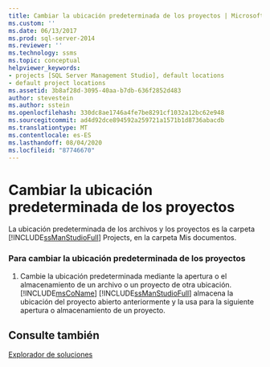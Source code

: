 ```yaml
---
title: Cambiar la ubicación predeterminada de los proyectos | Microsoft Docs
ms.custom: ''
ms.date: 06/13/2017
ms.prod: sql-server-2014
ms.reviewer: ''
ms.technology: ssms
ms.topic: conceptual
helpviewer_keywords:
- projects [SQL Server Management Studio], default locations
- default project locations
ms.assetid: 3b8af28d-3095-40aa-b7db-636f2852d483
author: stevestein
ms.author: sstein
ms.openlocfilehash: 330dc8ae1746a4fe7be8291cf1032a12bc62e948
ms.sourcegitcommit: ad4d92dce894592a259721a1571b1d8736abacdb
ms.translationtype: MT
ms.contentlocale: es-ES
ms.lasthandoff: 08/04/2020
ms.locfileid: "87746670"
---
```

# <a name="change-the-default-location-for-projects"></a>Cambiar la ubicación predeterminada de los proyectos
  La ubicación predeterminada de los archivos y los proyectos es la carpeta [!INCLUDE[ssManStudioFull](../../includes/ssmanstudiofull-md.md)] Projects, en la carpeta Mis documentos.  
  
### <a name="to-change-the-default-location-for-projects"></a>Para cambiar la ubicación predeterminada de los proyectos  
  
1.  Cambie la ubicación predeterminada mediante la apertura o el almacenamiento de un archivo o un proyecto de otra ubicación. [!INCLUDE[msCoName](../../includes/msconame-md.md)] [!INCLUDE[ssManStudioFull](../../includes/ssmanstudiofull-md.md)] almacena la ubicación del proyecto abierto anteriormente y la usa para la siguiente apertura o almacenamiento de un proyecto.  
  
## <a name="see-also"></a>Consulte también  
 [Explorador de soluciones](solution-explorer.md)  
  
  
